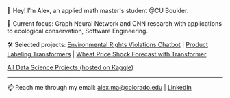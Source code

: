 👋 Hey! I’m Alex, an applied math master's student @CU Boulder.

🚀 Current focus: Graph Neural Network and CNN research with applications to ecological conservation, Software Engineering. 

🛠️ Selected projects: [Environmental Rights Violations Chatbot](https://www.kaggle.com/code/tianyimasf/environmental-rights-violations-chatbot) | [Product Labeling Transformers](https://www.kaggle.com/code/tianyimasf/product-labeling-transformers) | [Wheat Price Shock Forecast with Transformer](https://www.kaggle.com/code/tianyimasf/wheat-price-shock-forecast)

[All Data Science Projects (hosted on Kaggle)](https://tianyimasf.github.io/ai-for-good-projects.html)

---

📫 Reach me through my email: alex.ma@colorado.edu | [LinkedIn](https://www.linkedin.com/in/alex-tianyi-ma/)
